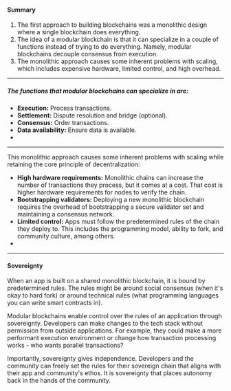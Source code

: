 #### Summary

1.  The first approach to building blockchains was a monolithic design where a single blockchain does everything.
2.  The idea of a modular blockchain is that it can specialize in a couple of functions instead of trying to do everything. Namely, modular blockchains decouple consensus from execution.
3.  The monolithic approach causes some inherent problems with scaling, which includes expensive hardware, limited control, and high overhead.

-------------
##### The functions that modular blockchains can specialize in are:

-   **Execution:** Process transactions.
-   **Settlement:** Dispute resolution and bridge (optional).
-   **Consensus:** Order transactions.
-   **Data availability:** Ensure data is available.
-   

---------

This monolithic approach causes some inherent problems with scaling while retaining the core principle of decentralization:

-   **High hardware requirements:** Monolithic chains can increase the number of transactions they process, but it comes at a cost. That cost is higher hardware requirements for nodes to verify the chain.
-   **Bootstrapping validators:** Deploying a new monolithic blockchain requires the overhead of bootstrapping a secure validator set and maintaining a consensus network.
-   **Limited control:** Apps must follow the predetermined rules of the chain they deploy to. This includes the programming model, ability to fork, and community culture, among others.
-   

----------------

#### Sovereignty

When an app is built on a shared monolithic blockchain, it is bound by predetermined rules. The rules might be around social consensus (when it's okay to hard fork) or around technical rules (what programming languages you can write smart contracts in).

Modular blockchains enable control over the rules of an application through sovereignty. Developers can make changes to the tech stack without permission from outside applications. For example, they could make a more performant execution environment or change how transaction processing works - who wants parallel transactions?

Importantly, sovereignty gives independence. Developers and the community can freely set the rules for their sovereign chain that aligns with their app and community's ethos. It is sovereignty that places autonomy back in the hands of the community.